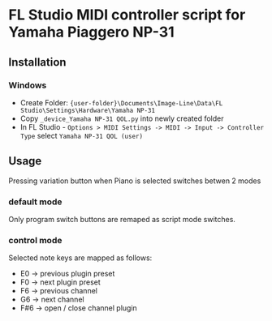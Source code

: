 # FL Studio MIDI controller script for Yamaha Piaggero NP-31

## Installation

### Windows

* Create Folder: ``{user-folder}\Documents\Image-Line\Data\FL Studio\Settings\Hardware\Yamaha NP-31``
* Copy ``_device_Yamaha NP-31 QOL.py`` into newly created folder
* In FL Studio - ``Options > MIDI Settings -> MIDI -> Input -> Controller Type`` select ``Yamaha NP-31 QOL (user)``

## Usage

Pressing variation button when Piano is selected switches betwen 2 modes

### default mode ### 

Only program switch buttons are remaped as script mode switches.

### control mode ###

Selected note keys are mapped as follows:

* E0 -> previous plugin preset
* F0 -> next plugin preset
* F6 -> previous channel
* G6 -> next channel
* F#6 -> open / close channel plugin
